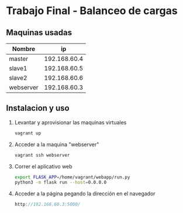 # Trabajo Final - Balanceo de cargas

## Maquinas usadas


| Nombre | ip |
|--------------|--------------|
| master  | 192.168.60.4    |
| slave1    | 192.168.60.5    |
| slave2   | 192.168.60.6   |
| webserver   | 192.168.60.3   |


## Instalacion y uso

1. Levantar y aprovisionar las maquinas virtuales
   ```sh
   vagrant up
   ```
2. Acceder a la maquina "webserver"
   ```sh
   vagrant ssh webserver
   ```
3. Correr el aplicativo web
   ```sh
   export FLASK_APP=/home/vagrant/webapp/run.py
   python3 -m flask run --host=0.0.0.0
   ```
4. Acceder a la página pegando la dirección en el navegador
   ```js
   http://192.168.60.3:5000/
   ```

